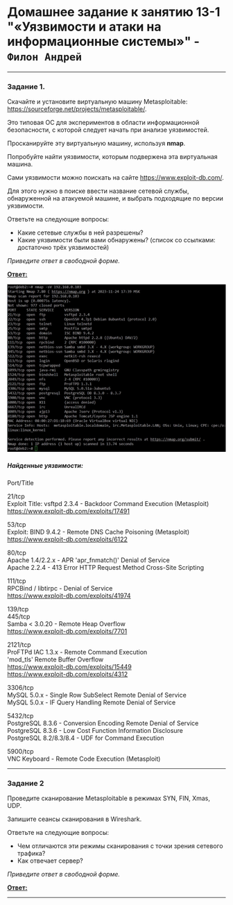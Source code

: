 # Домашнее задание к занятию 13-1 "«Уязвимости и атаки на информационные системы»" - `Филон Андрей`  

---

### Задание 1. 

Скачайте и установите виртуальную машину Metasploitable: https://sourceforge.net/projects/metasploitable/.

Это типовая ОС для экспериментов в области информационной безопасности, с которой следует начать при анализе уязвимостей.

Просканируйте эту виртуальную машину, используя **nmap**.

Попробуйте найти уязвимости, которым подвержена эта виртуальная машина.

Сами уязвимости можно поискать на сайте https://www.exploit-db.com/.

Для этого нужно в поиске ввести название сетевой службы, обнаруженной на атакуемой машине, и выбрать подходящие по версии уязвимости.

Ответьте на следующие вопросы:

- Какие сетевые службы в ней разрешены?
- Какие уязвимости были вами обнаружены? (список со ссылками: достаточно трёх уязвимостей)
  
*Приведите ответ в свободной форме.*  

<ins>**Ответ:**</ins>

![1](https://github.com/AndreyFilon/13-01/blob/main/ports-services.jpg)  

##### Найденные уязвимости:  
Port/Title  

21/tcp  
Exploit Title: vsftpd 2.3.4 - Backdoor Command Execution (Metasploit)  
https://www.exploit-db.com/exploits/17491  

53/tcp  
Exploit: BIND 9.4.2 - Remote DNS Cache Poisoning (Metasploit)  
https://www.exploit-db.com/exploits/6122  

80/tcp  
Apache 1.4/2.2.x - APR 'apr_fnmatch()' Denial of Service  
Apache 2.2.4 - 413 Error HTTP Request Method Cross-Site Scripting  

111/tcp  
RPCBind / libtirpc - Denial of Service  
https://www.exploit-db.com/exploits/41974  

139/tcp  
445/tcp  
Samba < 3.0.20 - Remote Heap Overflow  
https://www.exploit-db.com/exploits/7701  

2121/tcp    
ProFTPd IAC 1.3.x - Remote Command Execution  
'mod_tls' Remote Buffer Overflow  
https://www.exploit-db.com/exploits/15449  
https://www.exploit-db.com/exploits/4312    

3306/tcp   
MySQL 5.0.x - Single Row SubSelect Remote Denial of Service  
MySQL 5.0.x - IF Query Handling Remote Denial of Service  

5432/tcp  
PostgreSQL 8.3.6 - Conversion Encoding Remote Denial of Service   
PostgreSQL 8.3.6 - Low Cost Function Information Disclosure   
PostgreSQL 8.2/8.3/8.4 - UDF for Command Execution   

5900/tcp  
VNC Keyboard - Remote Code Execution (Metasploit)  

---

### Задание 2

Проведите сканирование Metasploitable в режимах SYN, FIN, Xmas, UDP.

Запишите сеансы сканирования в Wireshark.

Ответьте на следующие вопросы:

- Чем отличаются эти режимы сканирования с точки зрения сетевого трафика?
- Как отвечает сервер?

*Приведите ответ в свободной форме.*

<ins>**Ответ:**</ins>  

---
